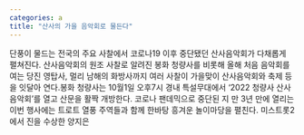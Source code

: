 ```yaml
---
categories: a
title: "산사의 가을 음악회로 물든다"
---
```

단풍이 물드는 전국의 주요 사찰에서 코로나19 이후 중단됐던 산사음악회가 다채롭게 펼쳐진다. 산사음악회의 원조 사찰로 알려진 봉화 청량사를 비롯해 올해 처음 음악회를 여는 당진 영탑사, 멀리 남해의 화방사까지 여러 사찰이 가을맞이 산사음악회와 축제 등을 잇달아 연다.봉화 청량사는 10월1일 오후7시 경내 특설무대에서 ‘2022 청량사 산사음악회’를 열고 산문을 활짝 개방한다. 코로나 팬데믹으로 중단된 지 만 3년 만에 열리는 이번 행사에는 트로트 열풍 주역들과 함께 한바탕 흥겨운 놀이마당을 펼친다. 미스트롯2에서 진을 수상한 양지은